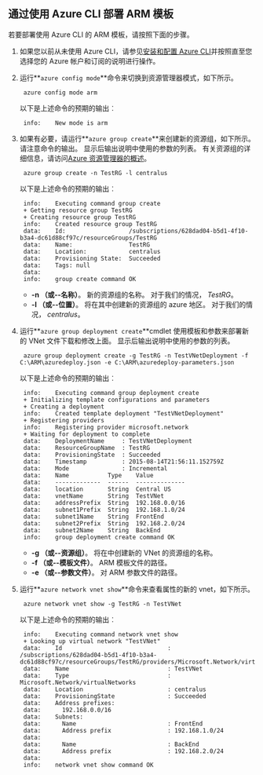 ## <a name="deploy-the-arm-template-by-using-the-azure-cli"></a>通过使用 Azure CLI 部署 ARM 模板

若要部署使用 Azure CLI 的 ARM 模板，请按照下面的步骤。

1. 如果您以前从未使用 Azure CLI，请参见[安装和配置 Azure CLI](../articles/xplat-cli-install.md)并按照直至您选择您的 Azure 帐户和订阅的说明进行操作。
2. 运行**`azure config mode`**命令来切换到资源管理器模式，如下所示。

        azure config mode arm

    以下是上述命令的预期的输出︰

        info:    New mode is arm

3. 如果有必要，请运行**`azure group create`**来创建新的资源组，如下所示。 请注意命令的输出。 显示后输出说明中使用的参数的列表。 有关资源组的详细信息，请访问[Azure 资源管理器的概述](../articles/resource-group-overview.md)。

        azure group create -n TestRG -l centralus

    以下是上述命令的预期的输出︰

        info:    Executing command group create
        + Getting resource group TestRG
        + Creating resource group TestRG
        info:    Created resource group TestRG
        data:    Id:                  /subscriptions/628dad04-b5d1-4f10-b3a4-dc61d88cf97c/resourceGroups/TestRG
        data:    Name:                TestRG
        data:    Location:            centralus
        data:    Provisioning State:  Succeeded
        data:    Tags: null
        data:
        info:    group create command OK

    - **-n （或--名称）**。 新的资源组的名称。 对于我们的情况， *TestRG*。
    - **-l （或--位置）**。 将在其中创建新的资源组的 azure 地区。 对于我们的情况， *centralus*。

4. 运行**`azure group deployment create`**cmdlet 使用模板和参数来部署新的 VNet 文件下载和修改上面。 显示后输出说明中使用的参数的列表。

        azure group deployment create -g TestRG -n TestVNetDeployment -f C:\ARM\azuredeploy.json -e C:\ARM\azuredeploy-parameters.json

    以下是上述命令的预期的输出︰

        info:    Executing command group deployment create
        + Initializing template configurations and parameters
        + Creating a deployment
        info:    Created template deployment "TestVNetDeployment"
        + Registering providers
        info:    Registering provider microsoft.network
        + Waiting for deployment to complete
        data:    DeploymentName     : TestVNetDeployment
        data:    ResourceGroupName  : TestRG
        data:    ProvisioningState  : Succeeded
        data:    Timestamp          : 2015-08-14T21:56:11.152759Z
        data:    Mode               : Incremental
        data:    Name           Type    Value
        data:    -------------  ------  --------------
        data:    location       String  Central US
        data:    vnetName       String  TestVNet
        data:    addressPrefix  String  192.168.0.0/16
        data:    subnet1Prefix  String  192.168.1.0/24
        data:    subnet1Name    String  FrontEnd
        data:    subnet2Prefix  String  192.168.2.0/24
        data:    subnet2Name    String  BackEnd
        info:    group deployment create command OK

    - **-g （或--资源组）**。 将在中创建新的 VNet 的资源组的名称。
    - **-f （或--模板文件）**。 ARM 模板文件的路径。
    - **-e （或--参数文件）**。 对 ARM 参数文件的路径。

5. 运行**`azure network vnet show`**命令来查看属性的新的 vnet，如下所示。

        azure network vnet show -g TestRG -n TestVNet

    以下是上述命令的预期的输出︰

        info:    Executing command network vnet show
        + Looking up virtual network "TestVNet"
        data:    Id                              : /subscriptions/628dad04-b5d1-4f10-b3a4-dc61d88cf97c/resourceGroups/TestRG/providers/Microsoft.Network/virtualNetworks/TestVNet
        data:    Name                            : TestVNet
        data:    Type                            : Microsoft.Network/virtualNetworks
        data:    Location                        : centralus
        data:    ProvisioningState               : Succeeded
        data:    Address prefixes:
        data:      192.168.0.0/16
        data:    Subnets:
        data:      Name                          : FrontEnd
        data:      Address prefix                : 192.168.1.0/24
        data:
        data:      Name                          : BackEnd
        data:      Address prefix                : 192.168.2.0/24
        data:
        info:    network vnet show command OK
